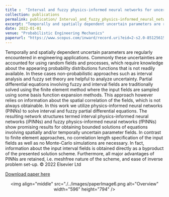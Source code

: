 ```yaml
---
title :  "Interval and fuzzy physics-informed neural networks for uncertain fields"
collection: publications 
permalink: publication/ Interval_and_fuzzy_physics-informed_neural_networks_for_uncertain_fields
excerpt: "Temporally and spatially dependent uncertain parameters are regularly encountered in engineering applications. Commonly these uncertainties are accounted for using random fields and processes, which require knowledge about the appearing probability distributions functions that is not readily available. In these cases non-probabilistic approaches such as interval analysis and fuzzy set theory are helpful to analyze uncertainty. Partial differential equations involving fuzzy and interval fields are traditionally solved using the finite element method where the input fields are sampled using some basis function expansion methods. This approach however relies on information about the spatial correlation of the fields, which is not always obtainable. In this work we utilize physics-informed neural networks (PINNs) to solve interval and fuzzy partial differential equations. The resulting network structures termed interval physics-informed neural networks (iPINNs) and fuzzy physics-informed neural networks (fPINNs) show promising results for obtaining bounded solutions of equations involving spatially and/or temporally uncertain parameter fields. In contrast to finite element approaches, no correlation length specification of the input fields as well as no Monte-Carlo simulations are necessary. In fact, information about the input interval fields is obtained directly as a byproduct of the presented solution scheme. Furthermore, all major advantages of PINNs are retained, i.e. meshfree nature of the scheme, and ease of inverse problem set-up. © 2022 Elsevier Ltd"
date: 2022-01-01
venue: "Probabilistic Engineering Mechanics"
paperurl: "https://www.scopus.com/inward/record.uri?eid=2-s2.0-85125615969&doi=10.1016%2fj.probengmech.2022.103240&partnerID=40&md5=ce0851a3cfb22268e11e706a61e3e725"
---
```

Temporally and spatially dependent uncertain parameters are regularly encountered in engineering applications. Commonly these uncertainties are accounted for using random fields and processes, which require knowledge about the appearing probability distributions functions that is not readily available. In these cases non-probabilistic approaches such as interval analysis and fuzzy set theory are helpful to analyze uncertainty. Partial differential equations involving fuzzy and interval fields are traditionally solved using the finite element method where the input fields are sampled using some basis function expansion methods. This approach however relies on information about the spatial correlation of the fields, which is not always obtainable. In this work we utilize physics-informed neural networks (PINNs) to solve interval and fuzzy partial differential equations. The resulting network structures termed interval physics-informed neural networks (iPINNs) and fuzzy physics-informed neural networks (fPINNs) show promising results for obtaining bounded solutions of equations involving spatially and/or temporally uncertain parameter fields. In contrast to finite element approaches, no correlation length specification of the input fields as well as no Monte-Carlo simulations are necessary. In fact, information about the input interval fields is obtained directly as a byproduct of the presented solution scheme. Furthermore, all major advantages of PINNs are retained, i.e. meshfree nature of the scheme, and ease of inverse problem set-up. © 2022 Elsevier Ltd
 
[Download paper here](https://www.scopus.com/inward/record.uri?eid=2-s2.0-85125615969&doi=10.1016%2fj.probengmech.2022.103240&partnerID=40&md5=ce0851a3cfb22268e11e706a61e3e725)<p align="center"><img align="middle" src="./../images/paperImage6.png alt="Overview" width="596" height="794" /></p>